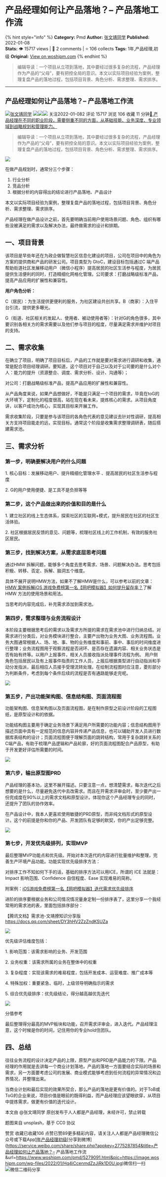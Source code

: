 # 产品经理如何让产品落地？– 产品落地工作流
{% hint style="info" %}
**Category:** Pmd
**Author:** [张文靖同学](https://www.woshipm.com/u/1143633)
**Published:** 2022-01-08  
**Stats:** 👁️ 15717 views | 💬 2 comments | ⭐ 106 collects
**Tags:** 1年,产品经理,初级
**Original:** [View on woshipm.com](https://www.woshipm.com/pmd/5279091.html)
{% endhint %}
> 编辑导读：一个项目从立项到落地，其中要经过很多复杂的流程，产品经理作为产品的“父母”，要有把控全局的意识。本文以实际项目经验为案例，整理复盘产品的落地过程，包括项目背景、角色分析、需求整理、需求排序。

---

## 产品经理如何让产品落地？– 产品落地工作流

[![](https://static.woshipm.com/pmapp_avatar_20231128145043_7715.jpeg?imageView2/1/w/72/h/72/q/100)](https://www.woshipm.com/u/1143633)[张文靖同学](https://www.woshipm.com/u/1143633) ![](https://static.woshipm.com/tag/1121_1@2x.png)![](https://static.woshipm.com/tag/1201_1@2x.png)![](https://static.woshipm.com/tag/2105_1@2x.png) 关注2022-01-082 评论 15717 浏览 106 收藏 11 分钟[🔗 产品经理在不同的职业阶段，需要侧重不同的方面，从基础技能、业务深度、专业领域到战略规划和管理能力。](https://ke.qidianla.com/courses/90pm)

> 编辑导读：一个项目从立项到落地，其中要经过很多复杂的流程，产品经理作为产品的“父母”，要有把控全局的意识。本文以实际项目经验为案例，整理复盘产品的落地过程，包括项目背景、角色分析、需求整理、需求排序。

![](https://image.woshipm.com/wp-files/2022/01/Hq4iCcenmdZzJjRk1D0U.jpg)

在做产品规划时，通常分三个步骤：

1.  行业分析
2.  竞品分析
3.  根据分析的内容得出的结论进行产品落地、产品设计

本文以实际项目经验为案例，整理复盘产品的落地过程，包括项目背景、角色分析、需求整理、需求排序。

产品经理在做产品设计之前，首先要明确当前用户使用场景问题、角色、组织有哪些没被满足的需求以及解决办法，最终做需求的设计和排期。

## 一、项目背景

该项目是早些年还在为政企做智慧社区信息化建设的项目，公司在项目中的角色为方案的提供商和产品的研发公司。项目类型为 GtoC，建设目标包括通过C 端产品帮助街道社区发展移动用户（微信小程序）提高居民的社区生活参与程度，为居民提供生活便利的同时，打造精细化网格化管理。公司要求：打磨战略级标准产品，提高产品应用的扩展性和兼容性。

**用户角色分析：**

C（居民）：为生活提供更便利的服务，为社区建设共创共享。B（商家）：入住平台引流，提供更多曝光。

G（街道、社区相关的发起人、使用者、被动使用者等）：针对G的角色很多，其中要识别各相关方的需求需要以及他们参与项目的程度，尽量满足需求并维护对项目的支持。

## 二、需求收集

在确立了项目，明确了项目目标后，产品的工作就是要对需求进行调研和收集，通常是配合项目经理调研。要知道，这个项目对于自己以及对于公司要的是什么对个人：能力的提升（资源整合、调度、需求分析、设计、沟通等）；

对公司：打磨战略级标准产品，提高产品应用的扩展性和兼容性。

从产品角度来说，如果产品想做好，不能是只满足一个项目的需求，毕竟在toG的大环境下，定制化的程度很高，站在现在看未来，提炼核心的需求。从项目角度讲，以客户成功为核心，实现其目标来开展工作。

需求收集阶段，只要是参与该项目的各角色代表的意见建议去针对性调研，提高相关方支持项目能走的远，实现目标。通常这个阶段是收集需求整理调研表，随后搭建需求池。

## 三、需求分析

### 第一步，明确要解决用户的什么问题

1\. 核心目标：发展移动用户、提升精细化管理水平 、提高居民的社区生活参与程度

2\. G的用户使用便捷、是工具不是负担等等

### 第二步，这个产品做出来的价值和目的是什么

1\. 建立社区的线上生态体系，探索社区的互联网+模式，提升居民在社区的社区生活体验。

2\. 社区根据居民反馈的意见、问题等，梳理社区线上的工作机制，有效的服务社区居民。

### 第三步，找到解决方案，从需求底层思考问题

通过HMW 拆解问题，能够多个角度去思考需求、场景、问题解决办法。思考包括积极、转移、否定、拆解、脑洞五个维度。

具体不展开说明HMW方法，如果不了解HMW是什么，可以参考以前的文章：[HMW 案例拆解iOS 游戏免费榜第一名【网吧模拟器】如何提升留存率？](http://www.woshipm.com/operate/4208697.html)了解HMW 方法的使用场景和用法。

当思考的内容完成后，补充需求添加到需求池。

### 第四步，需求整理与业务流程设计

本阶段主要根据思考后的需求以及需求方所提的需求在需求池中进行归纳总结。对需求进行分类后，对业务模块进行整合，主要产出物为业务大图、业务流程图。业务大图通常根据人、场、地、事、物的业务维度和事前、事中、事后的时间维度进行整理；业务流程图用于观察流程是否闭环、是否存在遗漏内容、相关业务状态是否有始有终等。以用户上报事件，相关人员接收指派处理事件流程为例。 用户侧角色包括居民以及有上报事件指责的工作人员，上报后根据类型进行自动指派和手动分发指派，最后相应人员接手受理流转处理。在绘制流程图时应注意，菱形部分为判断条件，考虑到每个条件后续的流程是否有通路能够走完呢。

![](https://image.woshipm.com/wp-files/2022/01/zOHhuVRBGJapDycjbnos.png)

### 第五步，产出功能架构图、信息结构图、页面流程图

功能架构图、信息架构图以及页面流程图，是在制作原型之前设计阶段的工程图纸，是原型设计和的依据。

功能结构图主要用于确定业务场景下满足用户所需要的功能内容；信息结构图用于描述页面中具有一定规范的信息内容并传递产品信息，也可以辅助开发人员进行数据库表结构的设计；页面流程图便于理解页面的跳转结构，常用于复杂跳转关系的C端产品，有助于梳理产品逻辑和产品轮廓，好的页面流程图配合产品原型，有助于开发更好评估所需要的时间。

![](https://image.woshipm.com/wp-files/2022/01/AAWCQE8lOrcYhjmOM1P1.png)

### 第六步，输出原型图PRD

产品经理的基本功，这里不展开描述。只要注意一点，想清楚需求，每次迭代之后想要的是什么，尽量避免迭代中去改需求。而且在开需求评审会时，至少要产出一份完成度在90%以上的需求文档和原型设计。体现你这个产品经理专业的同时，还提升了团队的协作效率。

在产品设计中，我本人更喜欢使用敏捷的PRD原型，而非纯文档形式的原型设计。这个的前提是你和你的产品、开发团队有足够的默契，你的产出足够完整。

![](https://image.woshipm.com/wp-files/2022/01/Px0y4MwdpU07EJNePGnL.png)

### 第七步，开发优先级排列，实现MVP

最后整理MVP功能点和优先级。开始对本次迭代的内容进行批量维护和整理，完善生产环境产品功能。功能实现优先级排序方法：

对排序工作不知如何下手的话，基础的排序方法可以用ICE，所谓的 ICE 法就是：Impact 影响范围、Confidence 自信程度、Ease 实现难易的简称。

附案例：[iOS游戏免费榜第一名【网吧模拟器】迭代需求优先级排序](http://www.woshipm.com/operate/4210748.html)

进阶的排序要根据业务和公司情况情况量身定制一份排序表了，这里分享一个我经常用的需求池的表，里面包括排序部分：

【腾讯文档】需求池-文靖撩知识分享版 https://docs.qq.com/sheet/DY3hHV2ZzZndKSUZa

![](https://image.woshipm.com/wp-files/2022/01/xbt1YfNJ0uCDlhL9MXBW.png)

优先级评估维度包括：

1\. 影响范围：该需求影响的业务、开发范围

2\. 业务权重：该需求所属的业务在整体中的权重

3\. 复杂程度：实现该需求的难易程度，包括开发成本、运营难度、推广成本等

4\. 特殊加权：重要紧急、临时，上级领导明确指示的需求

5\. 综合优先级排序：优先级结论，得分越高越优先迭代

![](https://image.woshipm.com/wp-files/2022/01/XBwp65gVxm1UoOtJdLcT.png)

分值参考

最后整理得分最高的MVP板块和功能，召开需求评审会，进入迭代。产品经理注意，这个时候是你的时间，记住用你的专业hold住团队。

## 四、总结

往往业务流程的设计决定产品的上限，原型产出和PRD是产品能力的下限。产品经理的作用就是去讲每一个商业计划落地，产品的落地一方面要结合实际的场景和需求，另一方面要考虑公司的发展、商业模式能够考虑到任何流程的异常情况和边界情况，并整理出来。

当商业计划和最后实现的效果所契合，那么产品的落地是更有价值的。对于ToB或ToG的企业来说，项目价值是眼前的既得利益，而产品经理应该望眼欲穿，从项目中提炼需求，做更有价值的迭代设计。

本文由 @张文靖同学 原创发布于人人都是产品经理，未经许可，禁止转载

题图来自 unsplash，基于 CC0 协议

赞赏 收藏已收藏106 点赞已赞89更多精彩内容，请关注人人都是产品经理微信公众号或下载App[1年](https://www.woshipm.com/tag/1%e5%b9%b4)[产品经理](https://www.woshipm.com/tag/pmd)[初级](https://www.woshipm.com/tag/%e5%88%9d%e7%ba%a7)[分享到微博](https://service.weibo.com/share/share.php?appkey=2775287854&title=产品经理如何让产品落地？– 产品落地工作流&url=https://www.woshipm.com/pmd/5279091.html&pic=https://image.woshipm.com/wp-files/2022/01/Hq4iCcenmdZzJjRk1D0U.jpg)微信扫一扫![微信二维码](https://api.pwmqr.com/qrcode/create/?url=https://www.woshipm.com/pmd/5279091.html)分享